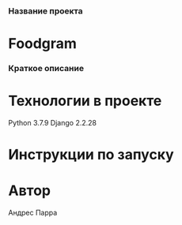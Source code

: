 ### Название проекта
# Foodgram

### Краткое описание


# Технологии в проекте
Python 3.7.9
Django 2.2.28

# Инструкции по запуску

# Автор
Андрес Парра

